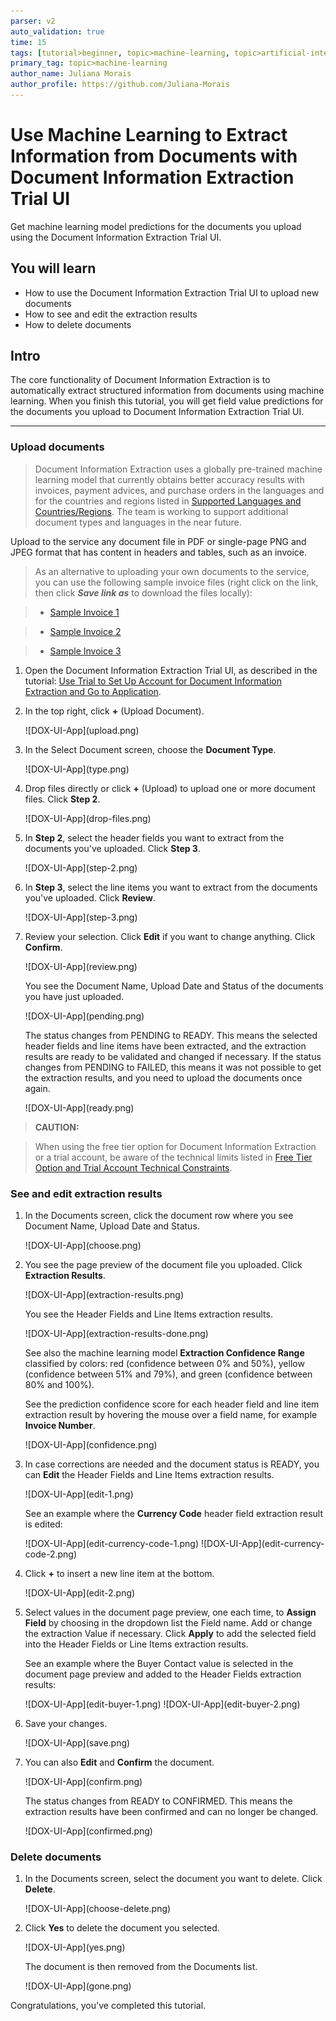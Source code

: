 ```yaml
---
parser: v2
auto_validation: true
time: 15
tags: [tutorial>beginner, topic>machine-learning, topic>artificial-intelligence, topic>cloud, software-product>sap-ai-services, software-product>document-information-extraction]
primary_tag: topic>machine-learning
author_name: Juliana Morais
author_profile: https://github.com/Juliana-Morais
---
```


# Use Machine Learning to Extract Information from Documents with Document Information Extraction Trial UI
<!-- description --> Get machine learning model predictions for the documents you upload using the Document Information Extraction Trial UI.

## You will learn
  - How to use the Document Information Extraction Trial UI to upload new documents
  - How to see and edit the extraction results
  - How to delete documents

## Intro
The core functionality of Document Information Extraction is to automatically extract structured information from documents using machine learning. When you finish this tutorial, you will get field value predictions for the documents you upload to Document Information Extraction Trial UI.

---

### Upload documents


>Document Information Extraction uses a globally pre-trained machine learning model that currently obtains better accuracy results with invoices, payment advices, and purchase orders in the languages and for the countries and regions listed in [Supported Languages and Countries/Regions](https://help.sap.com/docs/DOCUMENT_INFORMATION_EXTRACTION/5fa7265b9ff64d73bac7cec61ee55ae6/5bf847f7d1a848dcb3513eff9ec70412.html). The team is working to support additional document types and languages in the near future.

Upload to the service any document file in PDF or single-page PNG and JPEG format that has content in headers and tables, such as an invoice.

>As an alternative to uploading your own documents to the service, you can use the following sample invoice files (right click on the link, then click ***Save link as*** to download the files locally):

>- [Sample Invoice 1](https://raw.githubusercontent.com/SAPDocuments/Tutorials/master/tutorials/cp-aibus-dox-swagger-ui/sample-invoice-1.pdf)

>- [Sample Invoice 2](https://raw.githubusercontent.com/SAPDocuments/Tutorials/master/tutorials/cp-aibus-dox-swagger-ui/sample-invoice-2.pdf)

>- [Sample Invoice 3](https://raw.githubusercontent.com/SAPDocuments/Tutorials/master/tutorials/cp-aibus-dox-swagger-ui/sample-invoice-3.pdf)


1. Open the Document Information Extraction Trial UI, as described in the tutorial: [Use Trial to Set Up Account for Document Information Extraction and Go to Application](cp-aibus-dox-booster-app).   

2. In the top right, click **+** (Upload Document).

    <!-- border -->![DOX-UI-App](upload.png)

3. In the Select Document screen, choose the **Document Type**.

    <!-- border -->![DOX-UI-App](type.png)

4. Drop files directly or click **+** (Upload) to upload one or more document files. Click **Step 2**.

    <!-- border -->![DOX-UI-App](drop-files.png)

5. In **Step 2**, select the header fields you want to extract from the documents you've uploaded. Click **Step 3**.

    <!-- border -->![DOX-UI-App](step-2.png)

6. In **Step 3**, select the line items you want to extract from the documents you've uploaded. Click **Review**.

    <!-- border -->![DOX-UI-App](step-3.png)

7. Review your selection. Click **Edit** if you want to change anything. Click **Confirm**.

    <!-- border -->![DOX-UI-App](review.png)

    You see the Document Name, Upload Date and Status of the documents you have just uploaded.

    <!-- border -->![DOX-UI-App](pending.png)

    The status changes from PENDING to READY. This means the selected header fields and line items have been extracted, and the extraction results are ready to be validated and changed if necessary. If the status changes from PENDING to FAILED, this means it was not possible to get the extraction results, and you need to upload the documents once again.

    <!-- border -->![DOX-UI-App](ready.png)


>**CAUTION:**

>When using the free tier option for Document Information Extraction or a trial account, be aware of the technical limits listed in [Free Tier Option and Trial Account Technical Constraints](https://help.sap.com/docs/document-information-extraction/document-information-extraction/free-tier-option-and-trial-account-technical-constraints).



### See and edit extraction results


1. In the Documents screen, click the document row where you see Document Name, Upload Date and Status.

    <!-- border -->![DOX-UI-App](choose.png)

2. You see the page preview of the document file you uploaded. Click **Extraction Results**.

    <!-- border -->![DOX-UI-App](extraction-results.png)

   You see the Header Fields and Line Items extraction results.

    <!-- border -->![DOX-UI-App](extraction-results-done.png)

    See also the machine learning model **Extraction Confidence Range** classified by colors: red (confidence between 0% and 50%), yellow (confidence between 51% and 79%), and green (confidence between 80% and 100%).

    See the prediction confidence score for each header field and line item extraction result by hovering the mouse over a field name, for example **Invoice Number**.

    <!-- border -->![DOX-UI-App](confidence.png)

3. In case corrections are needed and the document status is READY, you can **Edit** the Header Fields and Line Items extraction results.

    <!-- border -->![DOX-UI-App](edit-1.png)

    See an example where the **Currency Code** header field extraction result is edited:

    <!-- border -->![DOX-UI-App](edit-currency-code-1.png)

    <!-- border -->![DOX-UI-App](edit-currency-code-2.png)

4. Click **+** to insert a new line item at the bottom.

    <!-- border -->![DOX-UI-App](edit-2.png)

5. Select values in the document page preview, one each time, to **Assign Field** by choosing in the dropdown list the Field name. Add or change the extraction Value if necessary. Click **Apply** to add the selected field into the Header Fields or Line Items extraction results.

    See an example where the Buyer Contact value is selected in the document page preview and added to the Header Fields extraction results:

    <!-- border -->![DOX-UI-App](edit-buyer-1.png)

    <!-- border -->![DOX-UI-App](edit-buyer-2.png)

6. Save your changes.

    <!-- border -->![DOX-UI-App](save.png)

7. You can also **Edit** and **Confirm** the document.

    <!-- border -->![DOX-UI-App](confirm.png)

    The status changes from READY to CONFIRMED. This means the extraction results have been confirmed and can no longer be changed.

    <!-- border -->![DOX-UI-App](confirmed.png)



### Delete documents


1. In the Documents screen, select the document you want to delete. Click **Delete**.

    <!-- border -->![DOX-UI-App](choose-delete.png) 

2.  Click **Yes** to delete the document you selected.
    
    <!-- border -->![DOX-UI-App](yes.png)

    The document is then removed from the Documents list.

    <!-- border -->![DOX-UI-App](gone.png)

Congratulations, you've completed this tutorial.